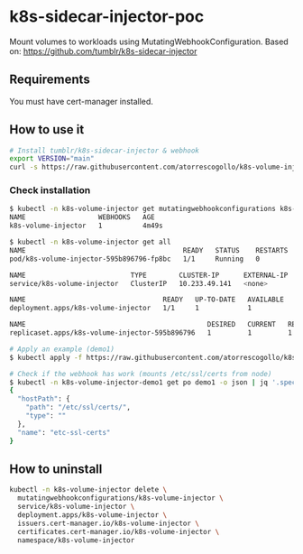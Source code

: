 # k8s-sidecar-injector-poc
Mount volumes to workloads using MutatingWebhookConfiguration. Based on: https://github.com/tumblr/k8s-sidecar-injector


## Requirements
You must have cert-manager installed.

## How to use it
```bash
# Install tumblr/k8s-sidecar-injector & webhook
export VERSION="main"
curl -s https://raw.githubusercontent.com/atorrescogollo/k8s-volume-injector/${VERSION}/deploy/install.sh | bash
```

### Check installation
```bash
$ kubectl -n k8s-volume-injector get mutatingwebhookconfigurations k8s-volume-injector
NAME                  WEBHOOKS   AGE
k8s-volume-injector   1          4m49s

$ kubectl -n k8s-volume-injector get all
NAME                                       READY   STATUS    RESTARTS   AGE
pod/k8s-volume-injector-595b896796-fp8bc   1/1     Running   0          5m12s

NAME                          TYPE        CLUSTER-IP      EXTERNAL-IP   PORT(S)   AGE
service/k8s-volume-injector   ClusterIP   10.233.49.141   <none>        443/TCP   5m12s

NAME                                  READY   UP-TO-DATE   AVAILABLE   AGE
deployment.apps/k8s-volume-injector   1/1     1            1           5m12s

NAME                                             DESIRED   CURRENT   READY   AGE
replicaset.apps/k8s-volume-injector-595b896796   1         1         1       5m12s
```
```bash
# Apply an example (demo1)
$ kubectl apply -f https://raw.githubusercontent.com/atorrescogollo/k8s-volume-injector/main/examples/demo1.yaml

# Check if the webhook has work (mounts /etc/ssl/certs from node)
$ kubectl -n k8s-volume-injector-demo1 get po demo1 -o json | jq '.spec.volumes[]|select(.name=="etc-ssl-certs")'
{
  "hostPath": {
    "path": "/etc/ssl/certs/",
    "type": ""
  },
  "name": "etc-ssl-certs"
}
```

## How to uninstall
```bash
kubectl -n k8s-volume-injector delete \
  mutatingwebhookconfigurations/k8s-volume-injector \
  service/k8s-volume-injector \
  deployment.apps/k8s-volume-injector \
  issuers.cert-manager.io/k8s-volume-injector \
  certificates.cert-manager.io/k8s-volume-injector \
  namespace/k8s-volume-injector
```
